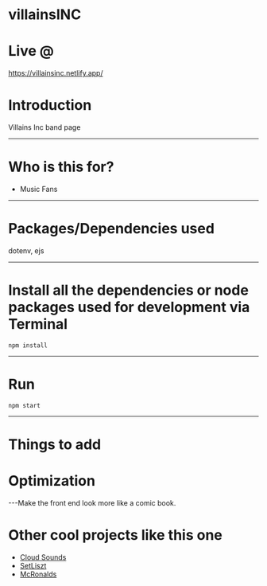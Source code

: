 # villainsINC

# Live @

https://villainsinc.netlify.app/

# Introduction

Villains Inc band page

---


# Who is this for? 

- Music Fans

---

# Packages/Dependencies used 

dotenv, ejs

---

# Install all the dependencies or node packages used for development via Terminal

`npm install` 

---

# Run

`npm start`

---

# Things to add


# Optimization
  
  ---Make the front end look more like a comic book.
  
# Other cool projects like this one
  - [Cloud Sounds](https://github.com/iPlayDrumsOnMyGuitar/cloudSounds)
  - [SetLiszt](https://github.com/iPlayDrumsOnMyGuitar/Setliszt)
  - [McRonalds](https://github.com/iPlayDrumsOnMyGuitar/McRonalds)
  
  

